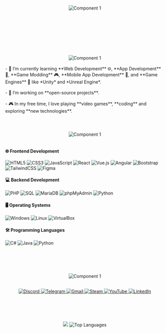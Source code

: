 #

<br><br><br><br><br>
<div align="center">
  <img src="https://github.com/user-attachments/assets/a7bf5d08-eebe-4e76-9e5a-00cf1188c027" alt="Component 1">
</div>
<br><br><br><br><br>

#

<!--About Me-->

<br>

<div align="center">
  <img src="https://github.com/user-attachments/assets/e15529a6-4d0a-4290-a625-87ecd4a7acb1" alt="Component 1">
</div>

<br>
- 🌱 I’m currently learning **Web Development** 🌐, **App Development** 📱, **Game Modding** 🎮, **Mobile App Development** 📱, and **Game Engines** 🎲 like *Unity* and *Unreal Engine*.
  <br><br>
- 🔭 I’m working on **open-source projects**.
  <br><br>
- 🎮 In my free time, I love playing **video games**, **coding** and exploring **new technologies**.
<br>

#

<!--Stack-->

<br>

<div align="center">
  <img src="https://github.com/user-attachments/assets/e5c76a28-e210-4763-b490-fad9edc1ba0b" alt="Component 1">
</div>

<br>

#### 🌐 **Frontend Development**
<p>
  <img src="https://img.shields.io/badge/HTML5-E34F26?style=for-the-badge&logo=html5&logoColor=white" alt="HTML5">
  <img src="https://img.shields.io/badge/CSS3-1572B6?style=for-the-badge&logo=css3&logoColor=white" alt="CSS3">
  <img src="https://img.shields.io/badge/JavaScript-F7DF1E?style=for-the-badge&logo=javascript&logoColor=black" alt="JavaScript">
  <img src="https://img.shields.io/badge/React-61DAFB?style=for-the-badge&logo=react&logoColor=black" alt="React">
  <img src="https://img.shields.io/badge/Vue.js-4FC08D?style=for-the-badge&logo=vue.js&logoColor=white" alt="Vue.js">
  <img src="https://img.shields.io/badge/Angular-DD0031?style=for-the-badge&logo=angular&logoColor=white" alt="Angular">
  <img src="https://img.shields.io/badge/Bootstrap-7952B3?style=for-the-badge&logo=bootstrap&logoColor=white" alt="Bootstrap">
  <img src="https://img.shields.io/badge/TailwindCSS-06B6D4?style=for-the-badge&logo=tailwindcss&logoColor=white" alt="TailwindCSS">
  <img src="https://img.shields.io/badge/Figma-F24E1E?style=for-the-badge&logo=figma&logoColor=white" alt="Figma">
</p>

#### 💻 **Backend Development**
<p>
  <img src="https://img.shields.io/badge/PHP-777BB4?style=for-the-badge&logo=php&logoColor=white" alt="PHP">
  <img src="https://img.shields.io/badge/SQL-003B57?style=for-the-badge&logo=sql&logoColor=white" alt="SQL">
  <img src="https://img.shields.io/badge/MariaDB-003545?style=for-the-badge&logo=mariadb&logoColor=white" alt="MariaDB">
  <img src="https://img.shields.io/badge/phpMyAdmin-6C78AF?style=for-the-badge&logo=phpmyadmin&logoColor=white" alt="phpMyAdmin">
  <img src="https://img.shields.io/badge/Python-3776AB?style=for-the-badge&logo=python&logoColor=white" alt="Python">
</p>

#### 🖥️ **Operating Systems**
<p>
  <img src="https://img.shields.io/badge/Windows-0078D6?style=for-the-badge&logo=windows&logoColor=white" alt="Windows">
  <img src="https://img.shields.io/badge/Linux-FCC624?style=for-the-badge&logo=linux&logoColor=black" alt="Linux">
  <img src="https://img.shields.io/badge/VirtualBox-183A61?style=for-the-badge&logo=virtualbox&logoColor=white" alt="VirtualBox">
</p>

#### 🛠️ **Programming Languages**
<p>
  <img src="https://img.shields.io/badge/C%23-239120?style=for-the-badge&logo=c-sharp&logoColor=white" alt="C#">
  <img src="https://img.shields.io/badge/Java-007396?style=for-the-badge&logo=java&logoColor=white" alt="Java">
  <img src="https://img.shields.io/badge/Python-3776AB?style=for-the-badge&logo=python&logoColor=white" alt="Python">
</p>

<br>

#

<!--Contact Me-->

<br>

<div align="center">
  <img src="https://github.com/user-attachments/assets/97cca79c-86b9-4d11-aad8-d71a3566d186" alt="Component 1">
</div>
<!--Socials-->
<br>
<p align="center">
  <a href="https://discord.com/users/472393576010088449" target="_blank">
    <img src="https://img.shields.io/badge/Discord-5865F2?style=for-the-badge&logo=discord&logoColor=white" alt="Discord">
  </a>
  <a href="https://t.me/Swino4ka" target="_blank">
    <img src="https://img.shields.io/badge/Telegram-2CA5E0?style=for-the-badge&logo=telegram&logoColor=white" alt="Telegram">
  </a>
  <a href="mailto:rybalalka@gmail.com" target="_blank">
    <img src="https://img.shields.io/badge/Gmail-D14836?style=for-the-badge&logo=gmail&logoColor=white" alt="Gmail">
  </a>
  <a href="https://steamcommunity.com/profiles/76561198806638670/" target="_blank">
    <img src="https://img.shields.io/badge/Steam-000000?style=for-the-badge&logo=steam&logoColor=white" alt="Steam">
  </a>
  <a href="https://www.youtube.com/@swino4ka" target="_blank">
    <img src="https://img.shields.io/badge/YouTube-FF0000?style=for-the-badge&logo=youtube&logoColor=white" alt="YouTube">
  </a>
  <a href="https://www.linkedin.com/in/oleksandr-kvartiuk-b24171265" target="_blank">
    <img src="https://img.shields.io/badge/LinkedIn-0077B5?style=for-the-badge&logo=linkedin&logoColor=white" alt="LinkedIn">
  </a>
</p>

<br>

#

<!--Other Stuff-->

<br>

<div align="center">
<img src="https://github-readme-stats.vercel.app/api?username=Swino4ka&show_icons=true&theme=radical"></img>
<img src="https://github-readme-stats.vercel.app/api/top-langs/?username=Swino4ka&layout=compact&theme=radical" alt="Top Languages">
</div>
<p align="center">
  
</p>

#
